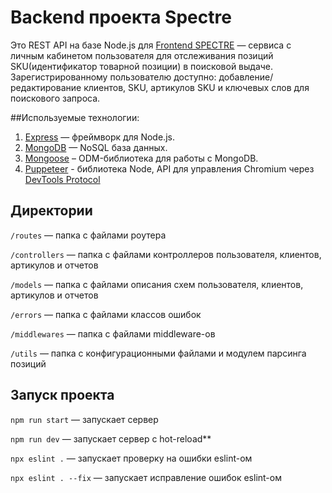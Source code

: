 # Backend проекта Spectre

Это REST API на базе Node.js для [Frontend SPECTRE](https://github.com/KhanTagiev/spectre-frontend) — сервиса c личным кабинетом пользователя для отслеживания позиций SKU(идентификатор товарной позиции) в поисковой выдаче.
Зарегистрированному пользователю доступно: добавление/редактирование клиентов, SKU, артикулов SKU и ключевых слов для поискового запроса.

##Используемые технологии:

1. [Express](https://expressjs.com/) — фреймворк для Node.js.
2. [MongoDB](https://www.mongodb.com/) — NoSQL база данных.
3. [Mongoose](https://mongoosejs.com/) – ODM-библиотека для работы с MongoDB.
4. [Puppeteer](https://pptr.dev/) - библиотека Node, API для управления Chromium через [DevTools Protocol](https://chromedevtools.github.io/devtools-protocol/)

## Директории

`/routes` — папка с файлами роутера

`/controllers` — папка с файлами контроллеров пользователя, клиентов, артикулов и отчетов

`/models` — папка с файлами описания схем пользователя, клиентов, артикулов и отчетов

`/errors` — папка с файлами классов ошибок

`/middlewares` — папка с файлами middleware-ов

`/utils` — папка с конфигурационными файлами и модулем парсинга позиций


## Запуск проекта

`npm run start` — запускает сервер

`npm run dev` — запускает сервер с hot-reload**

`npx eslint .` — запускает проверку на ошибки eslint-ом

`npx eslint . --fix` — запускает исправление ошибок eslint-ом
